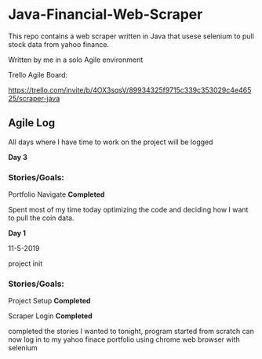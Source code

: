 # Java-Financial-Web-Scraper
This repo contains a web scraper written in Java that usese selenium to pull stock data from yahoo finance.



Written by me in a solo Agile environment

Trello Agile Board:

https://trello.com/invite/b/4OX3sqsV/89934325f9715c339c353029c4e46525/scraper-java


## Agile Log

All days where I have time to work on the project will be logged

**Day 3**   


### Stories/Goals:

Portfolio Navigate **Completed**

Spent most of my time today optimizing the code and deciding how I want to pull the coin data.


**Day 1**   

11-5-2019

project init

### Stories/Goals:

Project Setup **Completed**

Scraper Login **Completed**


completed the stories I wanted to tonight, program started from scratch can now log in to my yahoo finace portfolio using chrome web browser with selenium





